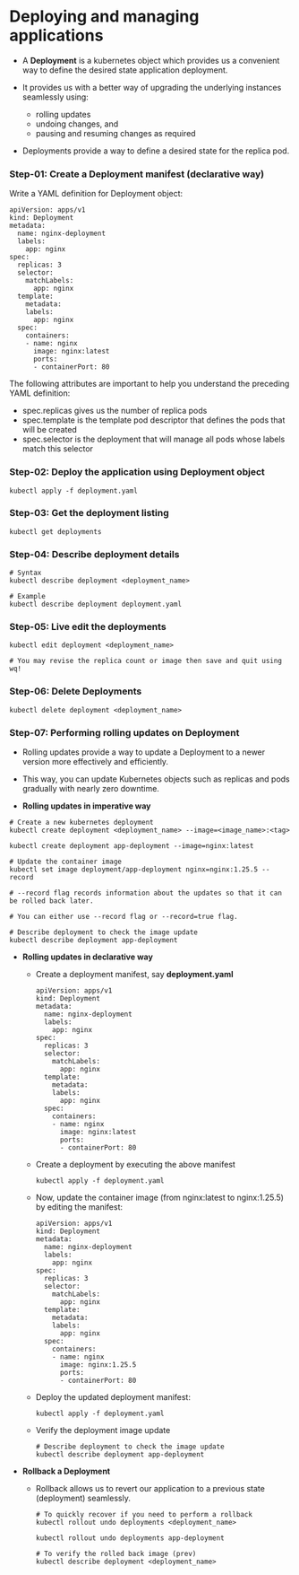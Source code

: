 # Deploying and managing applications

- A **Deployment** is a kubernetes object which provides us a convenient way to define the desired state application deployment.
- It provides us with a better way of upgrading the underlying instances seamlessly using:

  - rolling updates
  - undoing changes, and
  - pausing and resuming changes as required

- Deployments provide a way to define a desired state for the replica pod.

### Step-01: Create a Deployment manifest (declarative way)

Write a YAML definition for Deployment object:

```
apiVersion: apps/v1
kind: Deployment
metadata:
  name: nginx-deployment
  labels:
    app: nginx
spec:
  replicas: 3
  selector:
    matchLabels:
      app: nginx
  template:
    metadata:
    labels:
      app: nginx
  spec:
    containers:
    - name: nginx
      image: nginx:latest
      ports:
      - containerPort: 80
```

The following attributes are important to help you understand the preceding YAML definition:

- spec.replicas gives us the number of replica pods
- spec.template is the template pod descriptor that defines the pods that will be created
- spec.selector is the deployment that will manage all pods whose labels match this selector

### Step-02: Deploy the application using Deployment object

```
kubectl apply -f deployment.yaml
```

### Step-03: Get the deployment listing

```
kubectl get deployments
```

### Step-04: Describe deployment details

```
# Syntax
kubectl describe deployment <deployment_name>

# Example
kubectl describe deployment deployment.yaml
```

### Step-05: Live edit the deployments

```
kubectl edit deployment <deployment_name>

# You may revise the replica count or image then save and quit using wq!
```

### Step-06: Delete Deployments

```
kubectl delete deployment <deployment_name>
```

### Step-07: Performing rolling updates on Deployment

- Rolling updates provide a way to update a Deployment to a newer version more effectively and efficiently.
- This way, you can update Kubernetes objects such as replicas and pods gradually with nearly zero downtime.

- **Rolling updates in imperative way**

```
# Create a new kubernetes deployment
kubectl create deployment <deployment_name> --image=<image_name>:<tag>

kubectl create deployment app-deployment --image=nginx:latest

# Update the container image
kubectl set image deployment/app-deployment nginx=nginx:1.25.5 --record

# --record flag records information about the updates so that it can be rolled back later.

# You can either use --record flag or --record=true flag.

# Describe deployment to check the image update
kubectl describe deployment app-deployment
```

- **Rolling updates in declarative way**

  - Create a deployment manifest, say **deployment.yaml**
    ```
    apiVersion: apps/v1
    kind: Deployment
    metadata:
      name: nginx-deployment
      labels:
        app: nginx
    spec:
      replicas: 3
      selector:
        matchLabels:
          app: nginx
      template:
        metadata:
        labels:
          app: nginx
      spec:
        containers:
        - name: nginx
          image: nginx:latest
          ports:
          - containerPort: 80
    ```
  - Create a deployment by executing the above manifest
    ```
    kubectl apply -f deployment.yaml
    ```
  - Now, update the container image (from nginx:latest to nginx:1.25.5) by editing the manifest:

    ```
    apiVersion: apps/v1
    kind: Deployment
    metadata:
      name: nginx-deployment
      labels:
        app: nginx
    spec:
      replicas: 3
      selector:
        matchLabels:
          app: nginx
      template:
        metadata:
        labels:
          app: nginx
      spec:
        containers:
        - name: nginx
          image: nginx:1.25.5
          ports:
          - containerPort: 80
    ```

  - Deploy the updated deployment manifest:
    ```
    kubectl apply -f deployment.yaml
    ```
  - Verify the deployment image update
    ```
    # Describe deployment to check the image update
    kubectl describe deployment app-deployment
    ```

- **Rollback a Deployment**

  - Rollback allows us to revert our application to a previous state (deployment) seamlessly.

    ```
    # To quickly recover if you need to perform a rollback
    kubectl rollout undo deployments <deployment_name>

    kubectl rollout undo deployments app-deployment

    # To verify the rolled back image (prev)
    kubectl describe deployment <deployment_name>
    ```
